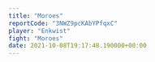 ```yaml
---
title: "Moroes"
reportCode: "3NWZ9pcKAbYPfqxC"
player: "Enkwist"
fight: "Moroes"
date: 2021-10-08T19:17:48.190000+00:00
---
```

